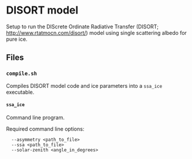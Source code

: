 # DISORT model

Setup to run the DIScrete Ordinate Radiative Transfer 
(DISORT; http://www.rtatmocn.com/disort/)
model using single scattering albedo for pure ice.

## Files
### `compile.sh`
Compiles DISORT model code and ice parameters into a `ssa_ice` executable.

#### `ssa_ice`
Command line program.

Required command line options: 
```shell
  --asymmetry <path_to_file> 
  --ssa <path_to_file> 
  --solar-zenith <angle_in_degrees>
```
